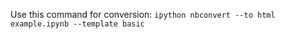 Use this command for conversion: <code>ipython nbconvert --to html example.ipynb --template basic</code>
